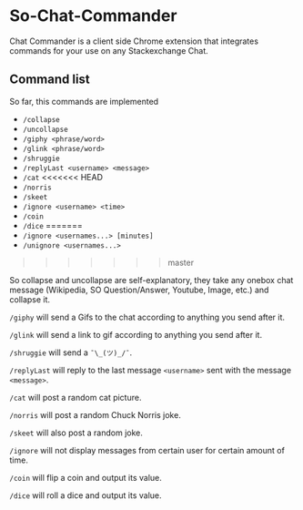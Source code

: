 # So-Chat-Commander
Chat Commander is a client side Chrome extension that integrates commands for your use on any Stackexchange Chat.  

## Command list
So far, this commands are implemented

- `/collapse`
- `/uncollapse`
- `/giphy <phrase/word>`
- `/glink <phrase/word>`
- `/shruggie`
- `/replyLast <username> <message>` 
- `/cat`
<<<<<<< HEAD
- `/norris`
- `/skeet`
- `/ignore <username> <time>`
- `/coin`
- `/dice`
=======
- `/ignore <usernames...> [minutes]`
- `/unignore <usernames...>`
>>>>>>> master

So collapse and uncollapse are self-explanatory, they take any onebox chat message (Wikipedia, SO Question/Answer,  Youtube, Image, etc.) and collapse it.

`/giphy` will send a Gifs to the chat according to anything you send after it.

`/glink` will send a link to gif according to anything you send after it.

`/shruggie` will send a `¯\_(ツ)_/¯`.

`/replyLast` will reply to the last message `<username>` sent with the message `<message>`.

`/cat` will post a random cat picture.

`/norris` will post a random Chuck Norris joke.

`/skeet` will also post a random joke.

`/ignore` will not display messages from certain user for certain amount of time.

`/coin` will flip a coin and output its value.

`/dice` will roll a dice and output its value.
